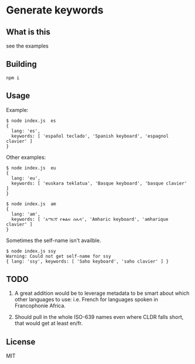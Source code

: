 # Generate keywords

## What is this

see the examples

## Building

`npm i`

## Usage

Example:


```terminal
$ node index.js  es
{
  lang: 'es',
  keywords: [ 'español teclado', 'Spanish keyboard', 'espagnol clavier' ]
}
```

Other examples:

```terminal
$ node index.js  eu
{
  lang: 'eu',
  keywords: [ 'euskara teklatua', 'Basque keyboard', 'basque clavier' ]
}

$ node index.js  am
{
  lang: 'am',
  keywords: [ 'አማርኛ የቁልፍ ሰሌዳ', 'Amharic keyboard', 'amharique clavier' ]
}
```

Sometimes the self-name isn't availble.

```terminal
$ node index.js ssy
Warning: Could not get self-name for ssy
{ lang: 'ssy', keywords: [ 'Saho keyboard', 'saho clavier' ] }
```

## TODO

1. A great addition would be to leverage metadata to be smart about which
other languages to use:  i.e. French for languages spoken in Francophonie Africa.

2. Should pull in the whole ISO-639 names even where CLDR falls short, that would get at least en/fr.

## License

MIT
